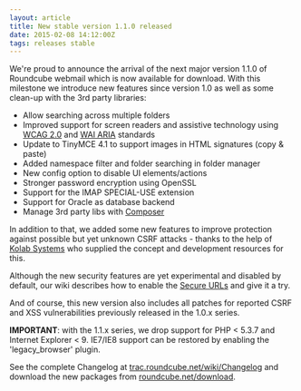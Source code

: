 ```yaml
---
layout: article
title: New stable version 1.1.0 released
date: 2015-02-08 14:12:00Z
tags: releases stable
---
```

We're proud to announce the arrival of the next major version 1.1.0 of 
Roundcube webmail which is now available for download. With this 
milestone we introduce new features since version 1.0 as well as 
some clean-up with the 3rd party libraries:

* Allow searching across multiple folders
* Improved support for screen readers and assistive technology using 
  [WCAG 2.0](http://www.w3.org/WAI/GL/WCAG20/) and [WAI ARIA](http://www.w3.org/TR/wai-aria/) standards
* Update to TinyMCE 4.1 to support images in HTML signatures (copy & paste)
* Added namespace filter and folder searching in folder manager
* New config option to disable UI elements/actions
* Stronger password encryption using OpenSSL
* Support for the IMAP SPECIAL-USE extension
* Support for Oracle as database backend
* Manage 3rd party libs with [Composer](https://getcomposer.org/)

In addition to that, we added some new features to improve protection
against possible but yet unknown CSRF attacks - thanks to the help of
[Kolab Systems](https://kolabsystems.com) who supplied the concept
and development resources for this.

Although the new security features are yet experimental and disabled by default,
our wiki describes how to enable the [Secure URLs](http://trac.roundcube.net/wiki/Howto_Config/Secure_URLs)
and give it a try.

And of course, this new version also includes all patches for reported
CSRF and XSS vulnerabilities previously released in the 1.0.x series.

**IMPORTANT**: with the 1.1.x series, we drop support for PHP < 5.3.7
and Internet Explorer < 9. IE7/IE8 support can be restored by
enabling the 'legacy_browser' plugin.

See the complete Changelog at [trac.roundcube.net/wiki/Changelog](http://trac.roundcube.net/wiki/Changelog) 
and download the new packages from  [roundcube.net/download](https://roundcube.net/download). 

